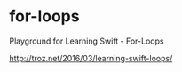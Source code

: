 # for-loops

Playground for Learning Swift - For-Loops

http://troz.net/2016/03/learning-swift-loops/
